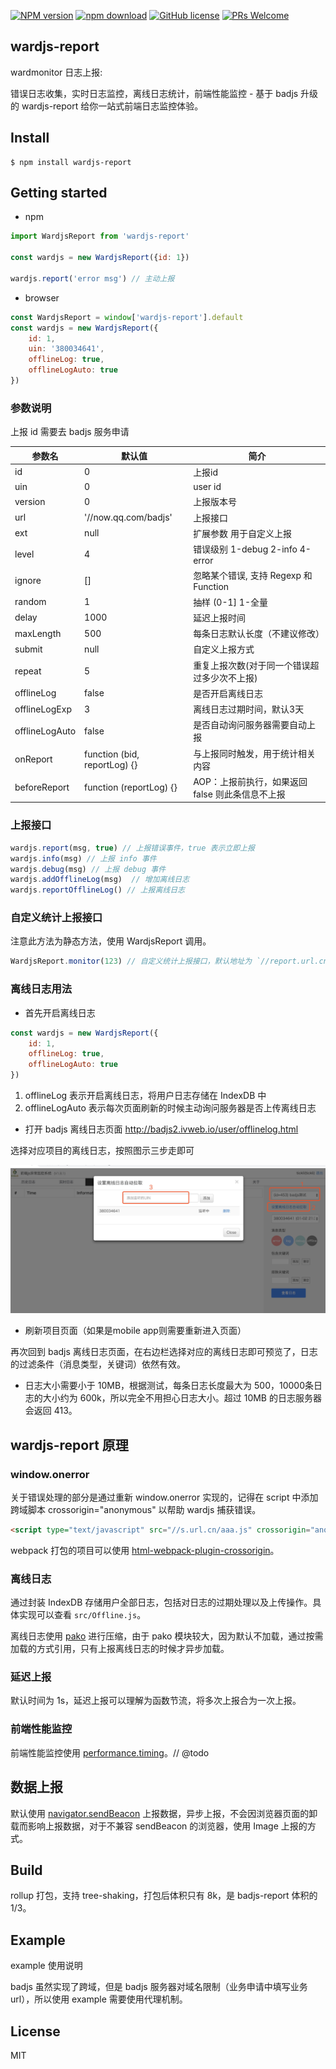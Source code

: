 [![NPM version](https://img.shields.io/npm/v/wardjs-report.svg?style=flat)](https://www.npmjs.org/package/wardjs-report)
[![npm download](https://img.shields.io/npm/dm/wardjs-report.svg?style=flat-square)](https://npmjs.org/package/wardjs-report)
[![GitHub license](https://img.shields.io/badge/license-MIT-blue.svg)](https://github.com/iv-web/wardjs-report/blob/master/LICENSE)
[![PRs Welcome](https://img.shields.io/badge/PRs-welcome-brightgreen.svg)](https://github.com/iv-web/wardjs-report/pulls)


## wardjs-report

wardmonitor 日志上报:

错误日志收集，实时日志监控，离线日志统计，前端性能监控 - 基于 badjs 升级的 wardjs-report 给你一站式前端日志监控体验。

## Install 

```shell
$ npm install wardjs-report
```

## Getting started

- npm

```javascript
import WardjsReport from 'wardjs-report'

const wardjs = new WardjsReport({id: 1})

wardjs.report('error msg') // 主动上报
```

- browser

```javascript
const WardjsReport = window['wardjs-report'].default
const wardjs = new WardjsReport({
    id: 1,
    uin: '380034641',
    offlineLog: true,
    offlineLogAuto: true
})
```

### 参数说明

上报 id 需要去 badjs 服务申请

| 参数名 | 默认值 | 简介 |
| --- | --- | --- | 
| id | 0 | 上报id |
| uin | 0 |  user id |
| version | 0 | 上报版本号 |
| url | '//now.qq.com/badjs' | 上报接口 |
| ext | null |  扩展参数 用于自定义上报 |
| level | 4 |  错误级别 1-debug 2-info 4-error |
| ignore | [] | 忽略某个错误, 支持 Regexp 和 Function |
| random | 1 |  抽样 (0-1] 1-全量 |
| delay | 1000 |  延迟上报时间 |
| maxLength | 500 | 每条日志默认长度（不建议修改） |
| submit | null |  自定义上报方式 |
| repeat | 5 |  重复上报次数(对于同一个错误超过多少次不上报) |
| offlineLog | false | 是否开启离线日志 |
| offlineLogExp | 3 |  离线日志过期时间，默认3天 |
| offlineLogAuto | false | 是否自动询问服务器需要自动上报 |
| onReport | function (bid, reportLog) {} | 与上报同时触发，用于统计相关内容 |
| beforeReport | function (reportLog) {} | AOP：上报前执行，如果返回 false 则此条信息不上报 |


### 上报接口


```javascript
wardjs.report(msg, true) // 上报错误事件，true 表示立即上报
wardjs.info(msg) // 上报 info 事件
wardjs.debug(msg) // 上报 debug 事件
wardjs.addOfflineLog(msg)  // 增加离线日志
wardjs.reportOfflineLog() // 上报离线日志
```

### 自定义统计上报接口

注意此方法为静态方法，使用 WardjsReport 调用。

```javascript
WardjsReport.monitor(123) // 自定义统计上报接口，默认地址为 `//report.url.cn/report/report_vm`
```

### 离线日志用法

- 首先开启离线日志

```javascript
const wardjs = new WardjsReport({
    id: 1,
    offlineLog: true,
    offlineLogAuto: true
})
```

1. offlineLog 表示开启离线日志，将用户日志存储在 IndexDB 中
2. offlineLogAuto 表示每次页面刷新的时候主动询问服务器是否上传离线日志

- 打开 badjs 离线日志页面 http://badjs2.ivweb.io/user/offlinelog.html

选择对应项目的离线日志，按照图示三步走即可

![offlinelog](./images/offlinelog.jpg)


- 刷新项目页面（如果是mobile app则需要重新进入页面）

再次回到 badjs 离线日志页面，在右边栏选择对应的离线日志即可预览了，日志的过滤条件（消息类型，关键词）依然有效。

- 日志大小需要小于 10MB，根据测试，每条日志长度最大为 500，10000条日志的大小约为 600k，所以完全不用担心日志大小。超过 10MB 的日志服务器会返回 413。


## wardjs-report 原理

### window.onerror 

关于错误处理的部分是通过重新 window.onerror 实现的，记得在 script 中添加跨域脚本 crossorigin="anonymous" 以帮助 wardjs 捕获错误。

```html
<script type="text/javascript" src="//s.url.cn/aaa.js" crossorigin="anonymous"></script>
```

webpack 打包的项目可以使用 [html-webpack-plugin-crossorigin](https://github.com/liyincheng/html-webpack-inject-attributes-plugin)。

### 离线日志

通过封装 IndexDB 存储用户全部日志，包括对日志的过期处理以及上传操作。具体实现可以查看 `src/Offline.js`。

离线日志使用 [pako](https://github.com/nodeca/pako) 进行压缩，由于 pako 模块较大，因为默认不加载，通过按需加载的方式引用，只有上报离线日志的时候才异步加载。

### 延迟上报

默认时间为 1s，延迟上报可以理解为函数节流，将多次上报合为一次上报。

### 前端性能监控

前端性能监控使用 [performance.timing](https://developer.mozilla.org/zh-CN/docs/Web/API/Performance)。// @todo

## 数据上报

默认使用 [navigator.sendBeacon](https://developer.mozilla.org/zh-CN/docs/Web/API/Navigator/sendBeacon) 上报数据，异步上报，不会因浏览器页面的卸载而影响上报数据，对于不兼容 sendBeacon 的浏览器，使用 Image 上报的方式。


## Build

rollup 打包，支持 tree-shaking，打包后体积只有 8k，是 badjs-report 体积的 1/3。

## Example

example 使用说明

badjs 虽然实现了跨域，但是 badjs 服务器对域名限制（业务申请中填写业务 url），所以使用 example 需要使用代理机制。


## License

MIT

